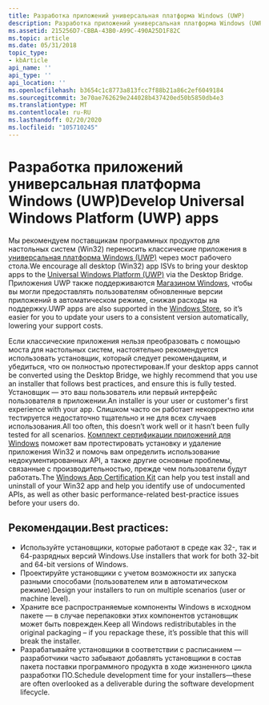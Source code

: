 ```yaml
---
title: Разработка приложений универсальная платформа Windows (UWP)
description: Разработка приложений универсальная платформа Windows (UWP)
ms.assetid: 215256D7-CBBA-43B0-A99C-490A25D1F82C
ms.topic: article
ms.date: 05/31/2018
topic_type:
- kbArticle
api_name: ''
api_type: ''
api_location: ''
ms.openlocfilehash: b3654c1c8773a813fcc7f88b21a86c2ef6049184
ms.sourcegitcommit: 3e70ae762629e244028b437420ed50b5850db4e3
ms.translationtype: MT
ms.contentlocale: ru-RU
ms.lasthandoff: 02/20/2020
ms.locfileid: "105710245"
---
```

# <a name="develop-universal-windows-platform-uwp-apps"></a><span data-ttu-id="0f02c-103">Разработка приложений универсальная платформа Windows (UWP)</span><span class="sxs-lookup"><span data-stu-id="0f02c-103">Develop Universal Windows Platform (UWP) apps</span></span>

<span data-ttu-id="0f02c-104">Мы рекомендуем поставщикам программных продуктов для настольных систем (Win32) переносить классические приложения в [универсальная платформа Windows (UWP)](https://developer.microsoft.com/windows/bridges/desktop/) через мост рабочего стола.</span><span class="sxs-lookup"><span data-stu-id="0f02c-104">We encourage all desktop (Win32) app ISVs to bring your desktop apps to the [Universal Windows Platform (UWP)](https://developer.microsoft.com/windows/bridges/desktop/) via the Desktop Bridge.</span></span> <span data-ttu-id="0f02c-105">Приложения UWP также поддерживаются [Магазином Windows](https://blogs.windows.com/buildingapps/2016/02/04/windows-store-trends-february-2016/), чтобы вы могли предоставлять пользователям обновленные версии приложений в автоматическом режиме, снижая расходы на поддержку.</span><span class="sxs-lookup"><span data-stu-id="0f02c-105">UWP apps are also supported in the [Windows Store](https://blogs.windows.com/buildingapps/2016/02/04/windows-store-trends-february-2016/), so it’s easier for you to update your users to a consistent version automatically, lowering your support costs.</span></span>

<span data-ttu-id="0f02c-106">Если классические приложения нельзя преобразовать с помощью моста для настольных систем, настоятельно рекомендуется использовать установщик, который следует рекомендациям, и убедиться, что он полностью протестирован.</span><span class="sxs-lookup"><span data-stu-id="0f02c-106">If your desktop apps cannot be converted using the Desktop Bridge, we highly recommend that you use an installer that follows best practices, and ensure this is fully tested.</span></span> <span data-ttu-id="0f02c-107">Установщик — это ваш пользователь или первый интерфейс пользователя в приложении.</span><span class="sxs-lookup"><span data-stu-id="0f02c-107">An installer is your user or customer's first experience with your app.</span></span> <span data-ttu-id="0f02c-108">Слишком часто он работает некорректно или тестируется недостаточно тщательно и не для всех случаев использования.</span><span class="sxs-lookup"><span data-stu-id="0f02c-108">All too often, this doesn’t work well or it hasn’t been fully tested for all scenarios.</span></span> <span data-ttu-id="0f02c-109">[Комплект сертификации приложений для Windows](https://dev.windows.com/develop/app-certification-kit) поможет вам протестировать установку и удаление приложения Win32 и помочь вам определить использование недокументированных API, а также другие основные проблемы, связанные с производительностью, прежде чем пользователи будут работать.</span><span class="sxs-lookup"><span data-stu-id="0f02c-109">The [Windows App Certification Kit](https://dev.windows.com/develop/app-certification-kit) can help you test install and uninstall of your Win32 app and help you identify use of undocumented APIs, as well as other basic performance-related best-practice issues before your users do.</span></span>

## <a name="best-practices"></a><span data-ttu-id="0f02c-110">Рекомендации.</span><span class="sxs-lookup"><span data-stu-id="0f02c-110">Best practices:</span></span>

-   <span data-ttu-id="0f02c-111">Используйте установщики, которые работают в среде как 32-, так и 64-разрядных версий Windows.</span><span class="sxs-lookup"><span data-stu-id="0f02c-111">Use installers that work for both 32-bit and 64-bit versions of Windows.</span></span>
-   <span data-ttu-id="0f02c-112">Проектируйте установщики с учетом возможности их запуска разными способами (пользователем или в автоматическом режиме).</span><span class="sxs-lookup"><span data-stu-id="0f02c-112">Design your installers to run on multiple scenarios (user or machine level).</span></span>
-   <span data-ttu-id="0f02c-113">Храните все распространяемые компоненты Windows в исходном пакете — в случае перепаковки этих компонентов установщик может быть поврежден.</span><span class="sxs-lookup"><span data-stu-id="0f02c-113">Keep all Windows redistributables in the original packaging – if you repackage these, it’s possible that this will break the installer.</span></span>
-   <span data-ttu-id="0f02c-114">Разрабатывайте установщики в соответствии с расписанием — разработчики часто забывают добавлять установщики в состав пакета поставки программного продукта в ходе жизненного цикла разработки ПО.</span><span class="sxs-lookup"><span data-stu-id="0f02c-114">Schedule development time for your installers—these are often overlooked as a deliverable during the software development lifecycle.</span></span>

 

 




